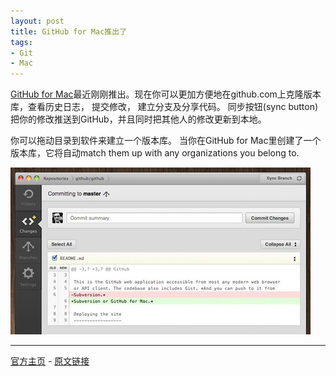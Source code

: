 ```yaml
---
layout: post
title: GitHub for Mac推出了
tags:
- Git
- Mac
---
```


[GitHub for Mac](http://mac.github.com)最近刚刚推出。现在你可以更加方便地在github.com上克隆版本库，查看历史日志， 提交修改， 建立分支及分享代码。 同步按钮(sync button)把你的修改推送到GitHub，并且同时把其他人的修改更新到本地。

你可以拖动目录到软件来建立一个版本库。 当你在GitHub for Mac里创建了一个版本库，它将自动match them up with any organizations you belong to.

![软件截图](/static/images/posts/github-mac.jpg)

---
  

[官方主页](http://mac.github.com) - 
[原文链接](http://www.webappers.com/2011/06/29/share-your-code-with-github-for-mac/)

